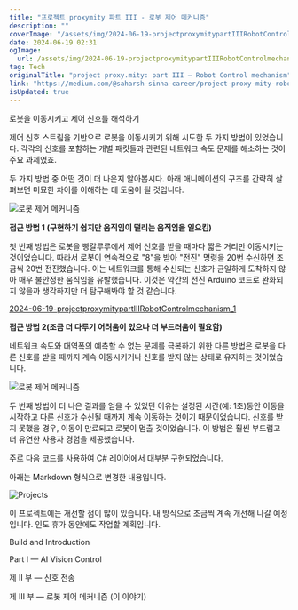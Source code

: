 ```yaml
---
title: "프로젝트 proxymity 파트 III - 로봇 제어 메커니즘"
description: ""
coverImage: "/assets/img/2024-06-19-projectproxymitypartIIIRobotControlmechanism_0.png"
date: 2024-06-19 02:31
ogImage: 
  url: /assets/img/2024-06-19-projectproxymitypartIIIRobotControlmechanism_0.png
tag: Tech
originalTitle: "project proxy.mity: part III — Robot Control mechanism"
link: "https://medium.com/@saharsh-sinha-career/project-proxy-mity-robot-control-mechanism-7691fa67a6cb"
isUpdated: true
---
```






로봇을 이동시키고 제어 신호를 해석하기

제어 신호 스트림을 기반으로 로봇을 이동시키기 위해 시도한 두 가지 방법이 있었습니다. 각각의 신호를 포함하는 개별 패킷들과 관련된 네트워크 속도 문제를 해소하는 것이 주요 과제였죠.

두 가지 방법 중 어떤 것이 더 나은지 알아봅시다. 아래 애니메이션의 구조를 간략히 살펴보면 미묘한 차이를 이해하는 데 도움이 될 것입니다.

![로봇 제어 메커니즘](/assets/img/2024-06-19-projectproxymitypartIIIRobotControlmechanism_0.png)

<div class="content-ad"></div>

**접근 방법 1 (구현하기 쉽지만 움직임이 떨리는 움직임을 일으킴)**

첫 번째 방법은 로봇을 빵갈루루에서 제어 신호를 받을 때마다 짧은 거리만 이동시키는 것이었습니다. 따라서 로봇이 연속적으로 "8"을 받아 "전진" 명령을 20번 수신하면 조금씩 20번 전진했습니다. 이는 네트워크를 통해 수신되는 신호가 균일하게 도착하지 않아 매우 불안정한 움직임을 유발했습니다. 이것은 약간의 전진 Arduino 코드로 완화되지 않을까 생각하지만 더 탐구해봐야 할 것 같습니다.

[2024-06-19-projectproxymitypartIIIRobotControlmechanism_1](/assets/img/2024-06-19-projectproxymitypartIIIRobotControlmechanism_1.png)

**접근 방법 2(조금 더 다루기 어려움이 있으나 더 부드러움이 필요함)**

<div class="content-ad"></div>

네트워크 속도와 대역폭의 예측할 수 없는 문제를 극복하기 위한 다른 방법은 로봇을 다른 신호를 받을 때까지 계속 이동시키거나 신호를 받지 않는 상태로 유지하는 것이었습니다.

![로봇 제어 메커니즘](/assets/img/2024-06-19-projectproxymitypartIIIRobotControlmechanism_2.png)

두 번째 방법이 더 나은 결과를 얻을 수 있었던 이유는 설정된 시간(예: 1초)동안 이동을 시작하고 다른 신호가 수신될 때까지 계속 이동하는 것이기 때문이었습니다. 신호를 받지 못했을 경우, 이동이 만료되고 로봇이 멈출 것이었습니다. 이 방법은 훨씬 부드럽고 더 유연한 사용자 경험을 제공했습니다.

주로 다음 코드를 사용하여 C# 레이어에서 대부분 구현되었습니다.

<div class="content-ad"></div>

아래는 Markdown 형식으로 변경한 내용입니다.


![Projects](/assets/img/2024-06-19-projectproxymitypartIIIRobotControlmechanism_3.png)

이 프로젝트에는 개선할 점이 많이 있습니다. 내 방식으로 조금씩 계속 개선해 나갈 예정입니다. 인도 휴가 동안에도 작업할 계획입니다.

Build and Introduction

Part I — AI Vision Control


<div class="content-ad"></div>

제 II 부 — 신호 전송

제 III 부 — 로봇 제어 메커니즘 (이 이야기)